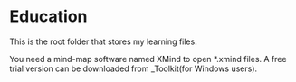 # Education
This is the root folder that stores my learning files.

You need a mind-map software named XMind to open *.xmind files.
A free trial version can be downloaded from _Toolkit(for Windows users).
